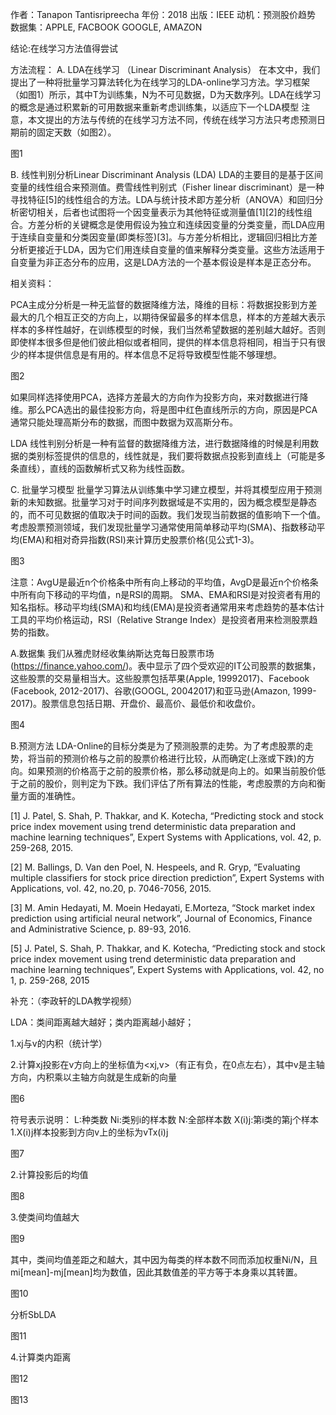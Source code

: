 作者：Tanapon Tantisripreecha 
年份：2018
出版：IEEE
动机：预测股价趋势
数据集：APPLE, FACBOOK GOOGLE, AMAZON 

结论:在线学习方法值得尝试

方法流程：
A.  LDA在线学习 （Linear Discriminant Analysis）
在本文中，我们提出了一种将批量学习算法转化为在线学习的LDA-online学习方法。学习框架（如图1）所示，其中T为训练集，N为不可见数据，D为天数序列。LDA在线学习的概念是通过积累新的可用数据来重新考虑训练集，以适应下一个LDA模型
注意，本文提出的方法与传统的在线学习方法不同，传统在线学习方法只考虑预测日期前的固定天数（如图2）。

图1

B. 线性判别分析Linear Discriminant Analysis (LDA) 
LDA的主要目的是基于区间变量的线性组合来预测值。费雪线性判别式（Fisher linear discriminant）是一种寻找特征[5]的线性组合的方法。LDA与统计技术即方差分析（ANOVA）和回归分析密切相关，后者也试图将一个因变量表示为其他特征或测量值[1][2]的线性组合。方差分析的关键概念是使用假设为独立和连续因变量的分类变量，而LDA应用于连续自变量和分类因变量(即类标签)[3]。与方差分析相比，逻辑回归相比方差分析更接近于LDA，因为它们用连续自变量的值来解释分类变量。这些方法适用于自变量为非正态分布的应用，这是LDA方法的一个基本假设是样本是正态分布。

相关资料：

PCA主成分分析是一种无监督的数据降维方法，降维的目标：将数据投影到方差最大的几个相互正交的方向上，以期待保留最多的样本信息，样本的方差越大表示样本的多样性越好，在训练模型的时候，我们当然希望数据的差别越大越好。否则即使样本很多但是他们彼此相似或者相同，提供的样本信息将相同，相当于只有很少的样本提供信息是有用的。样本信息不足将导致模型性能不够理想。

图2

如果同样选择使用PCA，选择方差最大的方向作为投影方向，来对数据进行降维。那么PCA选出的最佳投影方向，将是图中红色直线所示的方向，原因是PCA通常只能处理高斯分布的数据，而图中数据为双高斯分布。

LDA 线性判别分析是一种有监督的数据降维方法，进行数据降维的时候是利用数据的类别标签提供的信息的，线性就是，我们要将数据点投影到直线上（可能是多条直线），直线的函数解析式又称为线性函数。

C. 批量学习模型
批量学习算法从训练集中学习建立模型，并将其模型应用于预测新的未知数据。批量学习对于时间序列数据域是不实用的，因为概念模型是静态的，而不可见数据的值取决于时间的函数。我们发现当前数据的值影响下一个值。考虑股票预测领域，我们发现批量学习通常使用简单移动平均(SMA)、指数移动平均(EMA)和相对奇异指数(RSI)来计算历史股票价格(见公式1-3)。

图3

注意：AvgU是最近n个价格条中所有向上移动的平均值，AvgD是最近n个价格条中所有向下移动的平均值，n是RSI的周期。
SMA、EMA和RSI是对投资者有用的知名指标。移动平均线(SMA)和均线(EMA)是投资者通常用来考虑趋势的基本估计工具的平均价格运动，RSI（Relative Strange Index）是投资者用来检测股票趋势的指数。

A.数据集
我们从雅虎财经收集纳斯达克每日股票市场(https://finance.yahoo.com/)。表中显示了四个受欢迎的IT公司股票的数据集，这些股票的交易量相当大。这些股票包括苹果(Apple, 19992017)、Facebook (Facebook, 2012-2017)、谷歌(GOOGL, 20042017)和亚马逊(Amazon, 1999-2017)。股票信息包括日期、开盘价、最高价、最低价和收盘价。

图4

B.预测方法
LDA-Online的目标分类是为了预测股票的走势。为了考虑股票的走势，将当前的预测价格与之前的股票价格进行比较，从而确定(上涨或下跌)的方向。如果预测的价格高于之前的股票价格，那么移动就是向上的。如果当前股价低于之前的股价，则判定为下跌。我们评估了所有算法的性能，考虑股票的方向和衡量方面的准确性。

[1] J. Patel, S. Shah, P. Thakkar, and K. Kotecha, “Predicting stock and stock price index movement using trend deterministic data preparation and machine learning techniques”, Expert Systems with Applications, vol. 42, p. 259-268, 2015.

[2] M. Ballings, D. Van den Poel, N. Hespeels, and R. Gryp, “Evaluating multiple classifiers for stock price direction prediction”, Expert Systems with Applications, vol. 42, no.20, p. 7046-7056, 2015.

[3] M. Amin Hedayati, M. Moein Hedayati, E.Morteza, “Stock market index prediction using artificial neural network”, Journal of Economics, Finance and Administrative Science, p. 89-93, 2016.

[5] J. Patel, S. Shah, P. Thakkar, and K. Kotecha, “Predicting stock and stock price index movement using trend deterministic data preparation and machine learning techniques”, Expert Systems with Applications, vol. 42, no 1, p. 259-268, 2015

补充：（李政轩的LDA教学视频）

LDA：类间距离越大越好；类内距离越小越好；

1.xj与v的内积（统计学）

2.计算xj投影在v方向上的坐标值为<xj,v>（有正有负，在0点左右），其中v是主轴方向，内积乘以主轴方向就是生成新的向量

图6

符号表示说明：
	L:种类数
	Ni:类别i的样本数
	N:全部样本数
	X(i)j:第i类的第j个样本
1.X(i)j样本投影到方向v上的坐标为vTx(i)j

图7

2.计算投影后的均值

图8

3.使类间均值越大

图9

其中，类间均值差距之和越大，其中因为每类的样本数不同而添加权重Ni/N，且mi[mean]-mj[mean]均为数值，因此其数值差的平方等于本身乘以其转置。

图10

分析SbLDA

图11

4.计算类内距离

图12

图13

